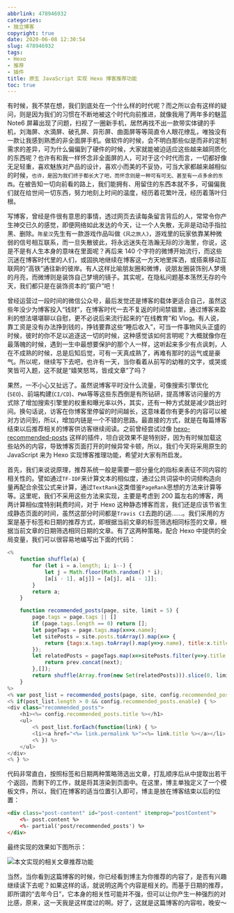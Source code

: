 ```yaml
---
abbrlink: 478946932
categories:
- 独立博客
copyright: true
date: 2020-06-08 12:30:54
slug: 478946932
tags:
- Hexo
- 推荐
- 插件
title: 原生 JavaScript 实现 Hexo 博客推荐功能
toc: true
---
```


有时候，我不禁在想，我们到底处在一个什么样的时代呢？而之所以会有这样的疑问，则是因为我们的习惯在不断地被这个时代向前推进，就像我用了两年多的魅蓝 Note6 屏幕出现了问题，扫视了一圈新手机，居然再找不出一款带实体键的手机，刘海屏、水滴屏、破孔屏、异形屏、曲面屏等等简直令人眼花缭乱，唯独没有一款让我感到熟悉的非全面屏手机。做软件的时候，会不明白那些似是而非的定制需求的差异，可为什么偏偏到了硬件的时候，大家就能被迫适应这些越来越同质化的东西呢？也许有和我一样怀念非全面屏的人，可对于这个时代而言，一切都好像无足轻重，喜欢魅族对产品的设计，喜欢小而美的不妥协，可当大家都越来越相似的时候，`也许，是因为我们终于都长大了吧，而怀念则是一种可有可无、甚至有一点多余的东西`。在被告知一切向前看的路上，我们能拥有、用留住的东西本就不多，可偏偏我们就在给世间一切东西，努力地刻上时间的温度，经历着花繁叶茂，经历着落叶归根。

写博客，曾经是件很有意思的事情，透过网页去读每条留言背后的人，常常令你产生神交已久的感觉，即便网络如此发达的今天，让一个人失散，无非是动动手指拉黑、删除。`陈星汉`先生有一款游戏作品叫做`《风之旅人》`，游戏里的玩家依靠某种微弱的信号相互联系，而一旦失散彼此，将永远迷失在浩瀚无际的沙海里，你说，这是不是有人生本身的意味在里面呢？再后来 140 个字符的微博开始流行，而这些沉迷在博客时代里的人们，或固执地继续在博客这一方天地里挥洒，或搭乘移动互联网的“高铁”通往新的彼岸。有人这样比喻朋友圈和微博，说朋友圈装饰别人梦境的月亮，而微博则是装饰自己梦境的镜子。其实呢，在隐私问题基本荡然无存的今天，我们都只是在装饰资本的“窗户”吧！

曾经运营过一段时间的微信公众号，最后发觉还是博客的载体更适合自己，虽然这些年没少为博客投入“钱财”，在博客时代一去不复返的时间禁锢里，通过博客来盈利的想法堪堪聊以自慰，更不必说后来流行起来的“在线教育”和 Vlog。有人说，靠工资是没有办法挣到钱的，挣钱要靠这些“睡后收入”，可当一件事物风头正盛的时候，彼时的你不足以追逐这一切的时候，这种感觉该如何言明呢？大概就像你在最落魄的时候，遇到一生中最想要保护的那个人一样，这听起来多少有点讽刺，人在不成熟的时候，总是后知后觉，可有一天真成熟了，再难有那时的运气或是豪气。所以呢，继续写下去吧，也许有一天，当你看着从前写的幼稚的文字，或哭或笑皆可入题，这不就是“嬉笑怒骂，皆成文章”了吗？

果然，一不小心又扯远了。虽然说博客平时没什么流量，可像搜索引擎优化(`SEO`)、前端构建(`CI/CD`)、`PWA`等等这些东西倒是有所钻研，提高博客访问量的方式除了增加搜索引擎里的权重和曝光率以外，其实，还有一种方式就是减少跳出时间。换句话说，访客在你博客里停留的时间越长，这意味着你有更多的内容可以被对方访问到，所以，增加内链是一个不错的思路。最直接的方式，就是在每篇博客结束以后推荐相关的博客供访客继续阅读。之前曾经尝试过像 [hexo-recommended-posts](https://github.com/huiwang/hexo-recommended-posts) 这样的插件，坦白说效果不是特别好，因为有时候加载这些站外的内容，导致博客页面打开的时候异常卡顿，所以，我们今天将采用原生的 JavaScript 来为 Hexo 实现博客推理功能，希望对大家有所启发。

首先，我们来说说原理，推荐系统一般是需要一部分量化的指标来表征不同内容的相关性的。譬如通过`TF-IDF`来计算文本的相似度，通过公共词袋中的词频构造向量再配合余弦公式来计算，通过`TextRank`这类借鉴`PageRank`思想的方法来计算等等。这里呢，我们不采用这些方法来实现，主要是考虑到 200 篇左右的博客，两两计算相似度特别耗费时间，对于 Hexo 这种静态博客而言，我们还是应该节省生成静态页面的时间，虽然这部分时间都是`Travis CI`去跑的(逃……。我们采用的方案是基于标签和日期的推荐方式，即根据当前文章的标签筛选相同标签的文章，根据当前文章的日期筛选相同日期的文章。有了这两种策略，配合 Hexo 中提供的全局变量，我们可以很容易地编写出下面的代码：
```JavaScript
<%
    function shuffle(a) {
        for (let i = a.length; i; i--) {
            let j = Math.floor(Math.random() * i);
            [a[i - 1], a[j]] = [a[j], a[i - 1]];
        }
        return a;
    }

    function recommended_posts(page, site, limit = 5) {
        page.tags = page.tags || []
        if (page.tags.length == 0) return [];
        let pageTags = page.tags.map(x=>x.name);
        let sitePosts = site.posts.toArray().map(x=> {
            return {tags:x.tags.toArray().map(y=>y.name), title:x.title, permalink:x.permalink, date:x.date}
        });
        let relatedPosts = pageTags.map(x=>sitePosts.filter(y=>y.title != page.title  && (y.tags.indexOf(x) != -1 || y.date.format('MM/DD') == page.date.format('MM/DD')))).reduce((prev,next)=>{
            return prev.concat(next);
        },[]);
        return shuffle(Array.from(new Set(relatedPosts))).slice(0, limit);
    }
%>
<% var post_list = recommended_posts(page, site, config.recommended_posts.limit) %>
<% if(post_list.length > 0 && config.recommended_posts.enable) { %>
<div class="recommended_posts">
    <h1><%= config.recommended_posts.title %></h1>
    <ul>
        <% post_list.forEach(function(link) { %>
        <li><a href="<%= link.permalink %>"><%= link.title %></a></li>
        <% }) %>
    </ul>
</div>
<% } %>
```
代码非常直白，按照标签和日期两种策略筛选出文章，打乱顺序后从中提取出若干个返回，而剩下的工作，就是将其渲染到页面中。在这里，博主单独定义了一个模板文件，所以，我们在博客的适当位置引入即可，博主是放在博客结束以后的位置：
```HTML
<div class="post-content" id="post-content" itemprop="postContent">
    <%- post.content %>
    <%- partial('post/recommended_posts') %>
</div>
```
最终实现的效果如下图所示：

![本文实现的相关文章推荐功能](https://s1.ax1x.com/2020/06/16/NibBjJ.png)

当然，当你看到这篇博客的时候，你已经看到博主为你推荐的内容了，是否有兴趣继续读下去呢？如果这样的话，就说明这两个内容是相关的。而基于日期的推荐，即所谓的“去年今日”，它本身的相关性可能并不强，但可以让你产生一种强烈的对比感，原来，这一天我是这样度过的啊。好了，这就是这篇博客的内容啦，晚安～